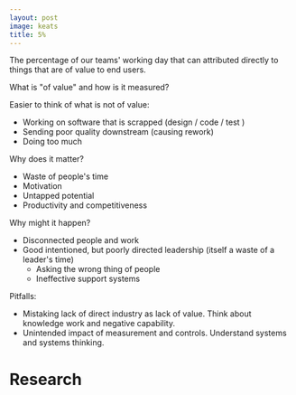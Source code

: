 ```yaml
---
layout: post
image: keats
title: 5%
---
```

The percentage of our teams' working day that can attributed directly to things that are of value to end users.

What is "of value" and how is it measured?

Easier to think of what is not of value:
- Working on software that is scrapped (design / code / test
  )
- Sending poor quality downstream (causing rework)
- Doing too much

Why does it matter?
- Waste of people's time
- Motivation
- Untapped potential
- Productivity and competitiveness 

Why might it happen?
- Disconnected people and work
- Good intentioned, but poorly directed leadership (itself a waste of a leader's time)
  - Asking the wrong thing of people
  - Ineffective support systems

Pitfalls:
- Mistaking lack of direct industry as lack of value. Think about knowledge work and negative capability.
- Unintended impact of measurement and controls. Understand systems and systems thinking.


# Research